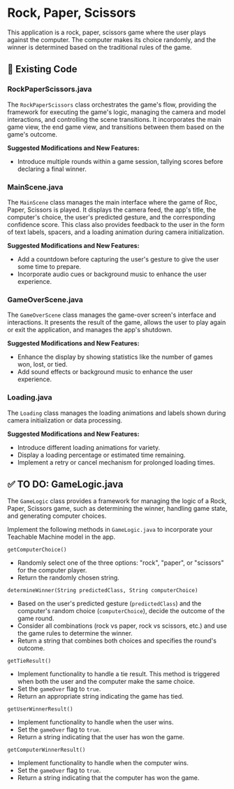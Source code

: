 # Rock, Paper, Scissors

This application is a rock, paper, scissors game where the user plays against the computer. The computer makes its choice randomly, and the winner is determined based on the traditional rules of the game.

## 🔎 Existing Code

### RockPaperScissors.java

The `RockPaperScissors` class orchestrates the game's flow, providing the framework for executing the game's logic, managing the camera and model interactions, and controlling the scene transitions. It incorporates the main game view, the end game view, and transitions between them based on the game's outcome.

**Suggested Modifications and New Features:**

* Introduce multiple rounds within a game session, tallying scores before declaring a final winner.

### MainScene.java

The `MainScene` class manages the main interface where the game of Roc, Paper, Scissors is played. It displays the camera feed, the app's title, the computer's choice, the user's predicted gesture, and the corresponding confidence score. This class also provides feedback to the user in the form of text labels, spacers, and a loading animation during camera initialization.

**Suggested Modifications and New Features:**

* Add a countdown before capturing the user's gesture to give the user some time to prepare.
* Incorporate audio cues or background music to enhance the user experience.

### GameOverScene.java

The `GameOverScene` class manages the game-over screen's interface and interactions. It presents the result of the game, allows the user to play again or exit the application, and manages the app's shutdown.

**Suggested Modifications and New Features:**

* Enhance the display by showing statistics like the number of games won, lost, or tied.
* Add sound effects or background music to enhance the user experience.

### Loading.java

The `Loading` class manages the loading animations and labels shown during camera initialization or data processing.

**Suggested Modifications and New Features:**

* Introduce different loading animations for variety.
* Display a loading percentage or estimated time remaining.
* Implement a retry or cancel mechanism for prolonged loading times.

## ✅ TO DO: GameLogic.java

The `GameLogic` class provides a framework for managing the logic of a Rock, Paper, Scissors game, such as determining the winner, handling game state, and generating computer choices.

Implement the following methods in `GameLogic.java` to incorporate your Teachable Machine model in the app.

`getComputerChoice()`

* Randomly select one of the three options: "rock", "paper", or "scissors" for the computer player.
* Return the randomly chosen string.

`determineWinner(String predictedClass, String computerChoice)`

* Based on the user's predicted gesture (`predictedClass`) and the computer's random choice (`computerChoice`), decide the outcome of the game round.
* Consider all combinations (rock vs paper, rock vs scissors, etc.) and use the game rules to determine the winner.
* Return a string that combines both choices and specifies the round's outcome.

`getTieResult()`

* Implement functionality to handle a tie result. This method is triggered when both the user and the computer make the same choice.
* Set the `gameOver` flag to `true`.
* Return an appropriate string indicating the game has tied.

`getUserWinnerResult()`

* Implement functionality to handle when the user wins.
* Set the `gameOver` flag to `true`.
* Return a string indicating that the user has won the game.

`getComputerWinnerResult()`

* Implement functionality to handle when the computer wins.
* Set the `gameOver` flag to `true`.
* Return a string indicating that the computer has won the game.
 